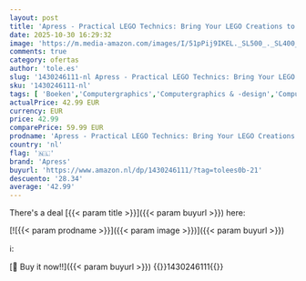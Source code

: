 ```yaml
---
layout: post
title: 'Apress - Practical LEGO Technics: Bring Your LEGO Creations to Life'
date: 2025-10-30 16:29:32
image: 'https://m.media-amazon.com/images/I/51pPij9IKEL._SL500_._SL400_.jpg'
comments: true
category: ofertas
author: 'tole.es'
slug: '1430246111-nl Apress - Practical LEGO Technics: Bring Your LEGO...'
sku: '1430246111-nl'
tags: [ 'Boeken','Computergraphics','Computergraphics & -design','Computerhardware & doe-het-zelf','Computers & internet','Computertechnologie','Engelstalige boeken','Featured Categories','Hobbys, kunstnijverheid & huis','Industriële, operationele & productiesystemen','Kunstnijverheid & hobby speelgoed & model','Kunstnijverheid & hobbys','Robotica','Studieboeken & studiegidsen','Studieboeken computertechnologie','Studieboeken voor hoger onderwijs','Techniek','Techniek & transport','apress','🇳🇱', ]
actualPrice: 42.99 EUR
currency: EUR
price: 42.99
comparePrice: 59.99 EUR
prodname: 'Apress - Practical LEGO Technics: Bring Your LEGO Creations to Life'
country: 'nl'
flag: '🇳🇱'
brand: 'Apress'
buyurl: 'https://www.amazon.nl/dp/1430246111/?tag=tolees0b-21'
descuento: '28.34'
average: '42.99'
---
```


There's a deal [{{< param title >}}]({{< param buyurl >}})  here:

[![{{< param prodname >}}]({{< param image >}})]({{< param buyurl >}})

ℹ️:


[🛒 Buy it now!!]({{< param buyurl >}})
{{<world>}}1430246111{{</world>}}
